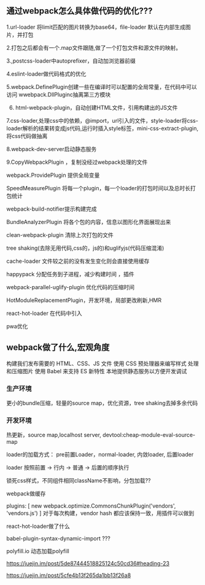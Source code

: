 ## 通过webpack怎么具体做代码的优化???

1.url-loader 将limit匹配的图片转换为base64，file-loader 默认在内部生成图片，并打包

2.打包之后都会有一个.map文件跟随,做了一个打包文件和源文件的映射。

3.,postcss-loader中autoprefixer，自动加浏览器前缀 

4.eslint-loader做代码格式的优化

5.webpack.DefinePlugin创建一些在编译时可以配置的全局常量，在代码中可以访问
wwebpack.DllPluginc抽离第三方模块

6. html-webpack-plugin，自动创建HTML文件，引用构建出的JS文件

7.css-loader,处理css中的依赖，@import，url引入的文件，style-loader将css-loader解析的结果转变成js代码,运行时插入style标签，mini-css-extract-plugin,将css代码做抽离

8.webpack-dev-server启动静态服务

9.CopyWebpackPlugin ，复制没经过webpack处理的文件


webpack.ProvidePlugin 提供全局变量


SpeedMeasurePlugin 将每一个plugin，每一个loader的打包时间以及总时长打包统计

webpack-build-notifier提示构建完成

BundleAnalyzerPlugin 将各个包的内容，信息以图形化界面展现出来

clean-webpack-plugin 清除上次打包的文件

tree shaking(去除无用代码,css的，js的)和uglifyjs(代码压缩混淆)

cache-loader 文件较之前的没有发生变化则会直接使用缓存

happypack 分配任务到子进程，减少构建时间 ，插件

webpack-parallel-uglify-plugin 优化代码的压缩时间

HotModuleReplacementPlugin，开发环境，局部更改刷新,HMR

react-hot-loader 在代码中引入

pwa优化

## webpack做了什么,宏观角度

构建我们发布需要的 HTML、CSS、JS 文件
使用 CSS 预处理器来编写样式
处理和压缩图片
使用 Babel 来支持 ES 新特性
本地提供静态服务以方便开发调试

### 生产环境
更小的bundle压缩，轻量的source map，优化资源，tree shaking去掉多余代码

### 开发环境
热更新，source map,localhost server,
devtool:cheap-module-eval-source-map 


loader的加载方式： pre前置Loader，normal-loader, 内敛loader, 后置loader

 loader 按照前置 -> 行内 -> 普通 -> 后置的顺序执行


锁死css样式，不同组件相同className不影响，分包加载??


webpack做缓存

plugins: [
   new webpack.optimize.CommonsChunkPlugin('vendors', 'vendors.js')
 ]
 对于每次构建，vendor hash 都应该保持一致，用插件可以做到

react-hot-loader做了什么


babel-plugin-syntax-dynamic-import ???


polyfill.io 动态加载polyfill


https://juejin.im/post/5de87444518825124c50cd36#heading-23

https://juejin.im/post/5cfe4b13f265da1bb13f26a8